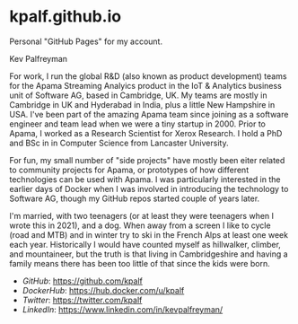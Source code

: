 # kpalf.github.io
Personal "GitHub Pages" for my account.

Kev Palfreyman

For work, I run the global R&D (also known as product development) teams for the Apama Streaming Analyics product in the IoT & Analytics business unit of Software AG, based in Cambridge, UK.  My teams are mostly in Cambridge in UK and Hyderabad in India, plus a little New Hampshire in USA. I've been part of the amazing Apama team since joining as a software engineer and team lead when we were a tiny startup in 2000.  Prior to Apama, I worked as a Research Scientist for Xerox Research.  I hold a PhD and BSc in in Computer Science from Lancaster University.

For fun, my small number of "side projects" have mostly been eiter related to community projects for Apama, or prototypes of how different technologies can be used with Apama. I was particularly interested in the earlier days of Docker when I was involved in introducing the technology to Software AG, though my GitHub repos started couple of years later.

I'm married, with two teenagers (or at least they were teenagers when I wrote this in 2021), and a dog. When away from a screen I like to cycle (road and MTB) and in winter try to ski in the French Alps at least one week each year. Historically I would have counted myself as hillwalker, climber, and mountaineer, but the truth is that living in Cambridgeshire and having a family means there has been too little of that since the kids were born. 


* *GitHub*: https://github.com/kpalf
* *DockerHub*: https://hub.docker.com/u/kpalf
* *Twitter*: https://twitter.com/kpalf
* *LinkedIn*: https://www.linkedin.com/in/kevpalfreyman/



